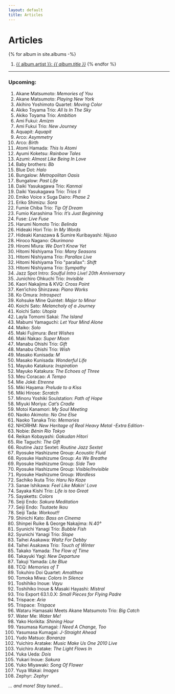 ```yaml
---
layout: default
title: Articles
---
```


# Articles
{% for album in site.albums -%}
1. <a href="{{ album.url }}">{{ album.artist }}: *{{ album.title }}*</a>
{% endfor %}

---

### Upcoming:

1. Akane Matsumoto: *Memories of You*
3. Akane Matsumoto: *Playing New York*
4. Akihiro Yoshimoto Quartet: *Moving Color*
5. Akiko Toyama Trio: *All Is In The Sky*
6. Akiko Toyama Trio: *Ambition*
8. Ami Fukui: *Amizm*
9. Ami Fukui Trio: *New Journey*
11. Aquapit: *Aquapit*
12. Arco: *Asymmetry*
13. Arco: *Birth*
15. Atomi Hamada: *This Is Atomi*
17. Ayumi Koketsu: *Rainbow Tales*
18. Azumi: *Almost Like Being In Love*
19. Baby brothers: *Bb*
20. Blue Dot: *Halo*
21. Bungalow: *Metropolitan Oasis*
22. Bungalow: *Past Life*
27. Daiki Yasukagawa Trio: *Kanmai*
28. Daiki Yasukagawa Trio: *Trios II*
31. Emiko Voice x Suga Dairo: *Phase 2*
32. Eriko Shimizu: *Sora*
34. Fumie Chiba Trio: *Tip Of Dream*
36. Fumio Karashima Trio: *It’s Just Beginning*
37. Fuse: *Live Fuse*
40. Harumi Nomoto Trio: *Belinda*
42. Hideaki Hori Trio: *In My Words*
44. Hideaki Kanazawa & Sumire Kuribayashi: *Nijuso*
46. Hiroco Nagano: *Okurimono*
47. Hiromi Miura: *We Don’t Know Yet*
48. Hitomi Nishiyama Trio: *Many Seasons*
50. Hitomi Nishiyama Trio: *Parallax Live*
51. Hitomi Nishiyama Trio "parallax": *Shift*
52. Hitomi Nishiyama Trio: *Sympathy*
53. Jazz Spot Intro: *Soulful Intro Live! 20th Anniversary*
54. Junichiro Ohkuchi Trio: *Invisible*
55. Kaori Nakajima & KVQ: *Cross Point*
59. Ken’ichiro Shinzawa: *Piano Works*
60. Ko Omura: *Introspect*
61. Kohsuke Mine Quintet: *Major to Minor*
62. Koichi Sato: *Melancholy of a Journey*
63. Koichi Sato: *Utopia*
65. Layla Tomomi Sakai: *The Island*
67. Mabumi Yamaguchi: *Let Your Mind Alone*
68. Maiko: *Solo*
70. Maki Fujimura: *Best Wishes*
71. Maki Nakao: *Super Moon*
72. Manabu Ohishi Trio: *Gift*
73. Manabu Ohishi Trio: *Wish*
74. Masako Kunisada: *M*
75. Masako Kunisada: *Wonderful Life*
77. Mayuko Katakura: *Inspiration*
78. Mayuko Katakura: *The Echoes of Three*
79. Meu Coracao: *A Tempo*
82. Mie Joké: *Etrenne*
83. Miki Hayama: *Prelude to a Kiss*
85. Miki Hirose: *Scratch*
86. Minoru Yoshiki Soulstation: *Path of Hope*
87. Miyuki Moriya: *Cat’s Cradle*
88. Motoi Kanamori: *My Soul Meeting*
89. Naoko Akimoto: *No One Else*
91. Naoko Tanaka Trio: *Memories*
92. NHORHM: *New Heritage of Real Heavy Metal -Extra Edition-*
93. Nobie: *Bénin Rio Tokyo*
97. Reikan Kobayashi: *Gakudan Hitori*
98. Rie Taguchi: *The Gift*
99. Routine Jazz Sextet: *Routine Jazz Sextet*
102. Ryosuke Hashizume Group: *Acoustic Fluid*
103. Ryosuke Hashizume Group: *As We Breathe*
105. Ryosuke Hashizume Group: *Side Two*
106. Ryosuke Hashizume Group: *Visible/Invisible*
107. Ryosuke Hashizume Group: *Wordless*
108. Sachiko Ikuta Trio: *Haru No Kaze*
109. Sanae Ishikawa: *Feel Like Makin' Love*
113. Sayaka Kishi Trio: *Life is too Great*
114. Sayaketts: *Colors*
117. Seiji Endo: *Sakura Meditation*
118. Seiji Endo: *Tsutaete Ikou*
119. Seiji Tada: *Workout!!*
121. Shinichi Kato: *Bass on Cinema*
123. Shinpei Ruike & George Nakajima: *N.40°*
126. Syunichi Yanagi Trio: *Bubble Fish*
127. Syunichi Yanagi Trio: *Slope*
129. Taihei Asakawa: *Waltz For Debby*
130. Taihei Asakawa Trio: *Touch of Winter*
131. Takako Yamada: *The Flow of Time*
132. Takayuki Yagi: *New Departure*
133. Takuji Yamada: *Lite Blue*
134. TCQ: *Memories of T*
135. Tokuhiro Doi Quartet: *Amalthea*
136. Tomoka Miwa: *Colors In Silence*
137. Toshihiko Inoue: *Vayu*
138. Toshihiko Inoue & Masaki Hayashi: *Mistral*
140. Trio Export 63.1.0.X: *Small Pieces for Flying Padre*
141. Trispace: *Aria*
142. Trispace: *Trispace*
143. Wataru Hamasaki Meets Akane Matsumoto Trio: *Big Catch*
144. Water Me: *Water Me!*
145. Yako Horikita: *Shining Hour*
146. Yasumasa Kumagai: *I Need A Change, Too*
147. Yasumasa Kumagai: *J-Straight Ahead*
149. Yudo Matsuo: *Bonanza*
150. Yuichiro Aratake: *Music Make Us One 2010 Live*
151. Yuichiro Aratake: *The Light Flows In*
153. Yuka Ueda: *Dois*
155. Yukari Inoue: *Sakura*
157. Yuko Miyawaki: *Song Of Flower*
158. Yuya Wakai: *Images*
159. Zephyr: *Zephyr*

*... and more! Stay tuned...*